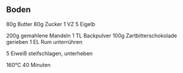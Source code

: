 ## Boden
80g Butter
80g Zucker
1 VZ
5 Eigelb

200g gemahlene Mandeln
1 TL Backpulver
100g Zartbitterschokolade gerieben
1 EL Rum
unterrühren

5 Eiweiß steifschlagen, unterheben

160°C 40 Minuten

